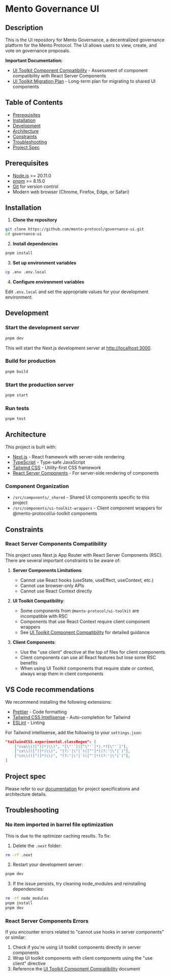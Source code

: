 # Mento Governance UI

## Description

This is the UI repository for Mento Governance, a decentralized governance platform for the Mento Protocol. The UI allows users to view, create, and vote on governance proposals.

**Important Documentation:**
- [UI Toolkit Component Compatibility](./docs/ui-toolkit-component-compatibility.md) - Assessment of component compatibility with React Server Components
- [UI Toolkit Migration Plan](./docs/ui-toolkit-migration-plan.md) - Long-term plan for migrating to shared UI components

## Table of Contents

- [Prerequisites](#prerequisites)
- [Installation](#installation)
- [Development](#development)
- [Architecture](#architecture)
- [Constraints](#constraints)
- [Troubleshooting](#troubleshooting)
- [Project Spec](#project-spec)

## Prerequisites

- [Node.js](https://nodejs.org/en) >= 20.11.0
- [pnpm](https://pnpm.io/) >= 8.15.0
- [Git](https://git-scm.com/) for version control
- Modern web browser (Chrome, Firefox, Edge, or Safari)

## Installation

1. **Clone the repository**

```bash
git clone https://github.com/mento-protocol/governance-ui.git
cd governance-ui
```

2. **Install dependencies**

```bash
pnpm install
```

3. **Set up environment variables**

```bash
cp .env .env.local
```

4. **Configure environment variables**

Edit `.env.local` and set the appropriate values for your development environment.

## Development

### Start the development server

```bash
pnpm dev
```

This will start the Next.js development server at [http://localhost:3000](http://localhost:3000).

### Build for production

```bash
pnpm build
```

### Start the production server

```bash
pnpm start
```

### Run tests

```bash
pnpm test
```

## Architecture

This project is built with:

- [Next.js](https://nextjs.org/) - React framework with server-side rendering
- [TypeScript](https://www.typescriptlang.org/) - Type-safe JavaScript
- [Tailwind CSS](https://tailwindcss.com/) - Utility-first CSS framework
- [React Server Components](https://nextjs.org/docs/app/building-your-application/rendering/server-components) - For server-side rendering of components

### Component Organization

- `/src/components/_shared` - Shared UI components specific to this project
- `/src/components/ui-toolkit-wrappers` - Client component wrappers for @mento-protocol/ui-toolkit components

## Constraints

### React Server Components Compatibility

This project uses Next.js App Router with React Server Components (RSC). There are several important constraints to be aware of:

1. **Server Components Limitations**:
   - Cannot use React hooks (useState, useEffect, useContext, etc.)
   - Cannot use browser-only APIs
   - Cannot use React Context directly

2. **UI Toolkit Compatibility**:
   - Some components from `@mento-protocol/ui-toolkit` are incompatible with RSC
   - Components that use React Context require client component wrappers
   - See [UI Toolkit Component Compatibility](./docs/ui-toolkit-component-compatibility.md) for detailed guidance

3. **Client Components**:
   - Use the "use client" directive at the top of files for client components
   - Client components can use all React features but lose some RSC benefits
   - When using UI Toolkit components that require state or context, always wrap them in client components

## VS Code recommendations

We recommend installing the following extensions:

- [Prettier](https://marketplace.visualstudio.com/items?itemName=esbenp.prettier-vscode) - Code formatting
- [Tailwind CSS Intellisense](https://marketplace.visualstudio.com/items?itemName=bradlc.vscode-tailwindcss) - Auto-completion for Tailwind
- [ESLint](https://marketplace.visualstudio.com/items?itemName=dbaeumer.vscode-eslint) - Linting

For Tailwind intellisense, add the following to your `settings.json`:

```json
"tailwindCSS.experimental.classRegex": [
    ["cva\\(([^)]*)\\)", "[\"'`]([^\"'`]*).*?[\"'`]"],
    ["cx\\(([^)]*)\\)", "(?:'|\"|`)([^']*)(?:'|\"|`)"],
    ["cn\\(([^)]*)\\)", "(?:'|\"|`)([^']*)(?:'|\"|`)"],
]
```

## Project spec

Please refer to our [documentation](./docs) for project specifications and architecture details.

## Troubleshooting

### No item imported in barrel file optimization

This is due to the optimizer caching results. To fix:

1. Delete the `.next` folder:
```bash
rm -rf .next
```

2. Restart your development server:
```bash
pnpm dev
```

3. If the issue persists, try cleaning node_modules and reinstalling dependencies:
```bash
rm -rf node_modules
pnpm install
pnpm dev
```

### React Server Components Errors

If you encounter errors related to "cannot use hooks in server components" or similar:

1. Check if you're using UI toolkit components directly in server components
2. Wrap UI toolkit components with client components using the "use client" directive
3. Reference the [UI Toolkit Component Compatibility](./docs/ui-toolkit-component-compatibility.md) document
